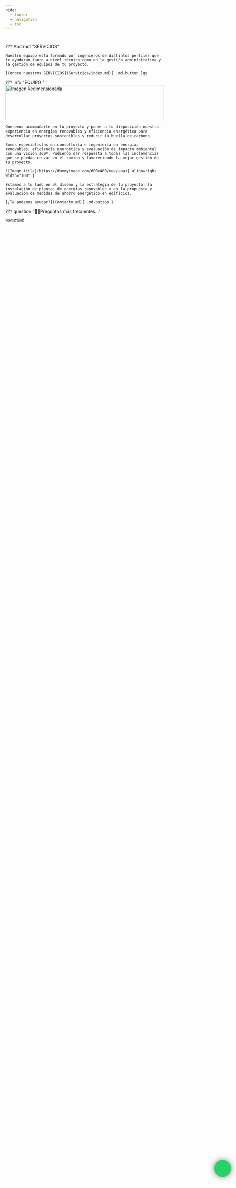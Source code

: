 ```yaml
---
hide:
  - footer
  - navigation
  - toc
---
```

<style> body { background-image: url('assets/solar-panels-g590cc61f9_1920.jpg'); background-repeat: no-repeat; background-attachment: fixed; /* background-size: cover; */ background-size: 100% 100%; } </style> 
#
??? Abstract "SERVICIOS"
    
    Nuestro equipo está formado por ingenieros de distintos perfiles que te ayudarán tanto a nivel técnico como en la gestión administrativa y la gestión de equipos de tu proyecto.

    [Conoce nuestros SERVICIOS](Servicios/index.md){ .md-button }gg


??? Info "EQUIPO "
    <img src="../../assets/equipo.jpg" alt="Imagen Redimensionada" style="width: 100%; height: 111px; object-fit: cover;">

    Queremos acompañarte en tu proyecto y poner a tu disposición nuestra experiencia en energías renovables y eficiencia energética para desarrollar proyectos sostenibles y reducir tu huella de carbono.

    Somos especialistas en consultoría e ingeniería en energías renovables, eficiencia energética y evaluación de impacto ambiental con una visión 360º. Pudiendo dar respuesta a todas las inclemencias que se puedan cruzar en el camino y favoreciendo la mejor gestión de tu proyecto.

    ![Image title](https://dummyimage.com/600x400/eee/aaa){ align=right width="100" }

    Estamos a tu lado en el diseño y la estrategia de tu proyecto, la instalación de plantas de energías renovables y en la propuesta y evaluación de medidas de ahorro energético en edificios.

    [¿Te podemos ayudar?](Contacto.md){ .md-button }


??? question "🙋‍♀️Preguntas más frecuentes…"

<a href="https://www.idae.es/ayudas-y-financiacion/comunidades-energeticas"><sub><sub>Fuente: IDAE</sub></sub></a>

<script src="https://kit.fontawesome.com/1cf483120b.js" crossorigin="anonymous"></script>
<style>
.whatsapp-button {
  position: fixed;
  bottom: 222px;
  right: 15px;
  z-index: 99;
  background-color: #25d366;
  border-radius: 50px;
  color: #ffffff;
  text-decoration: none;
  width: 50px;
  height: 50px;
  font-size: 30px;
  display: flex;
  flex-direction: column;
  justify-content: center;
  align-items: center;
  -webkit-box-shadow: 0px 0px 25px -6px rgba(0, 0, 0, 1);
  -moz-box-shadow: 0px 0px 25px -6px rgba(0, 0, 0, 1);
  box-shadow: 0px 0px 25px -6px rgba(0, 0, 0, 1);
  animation: effect 5s infinite ease-in;
}
@keyframes effect {
  20%,
  100% {
    width: 50px;
    height: 50px;
    font-size: 30px;
  }
  0%,
  10% {
    width: 55px;
    height: 55px;
    font-size: 35px;
  }
  5% {
    width: 50px;
    height: 50px;
    font-size: 30px;
  }
}
</style>

<a target="_blank" href="https://api.whatsapp.com/send?phone=600366211&text=Informacion sobre Black Roof Style" class="whatsapp-button"><i class="fab fa-whatsapp"></i></a>